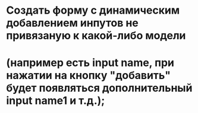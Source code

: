 # Создать форму с динамическим добавлением инпутов не привязаную к какой-либо модели
# (например есть input name, при нажатии на кнопку "добавить" будет появляться дополнительный input name1 и т.д.);



